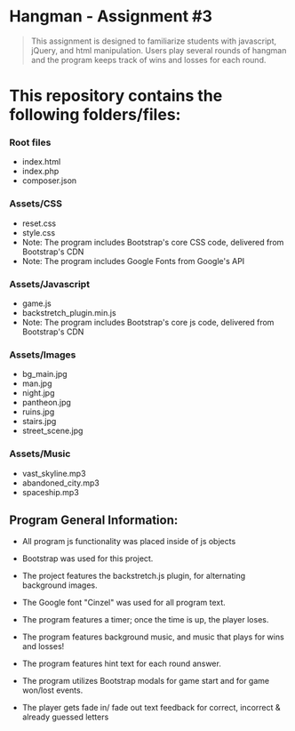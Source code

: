 # Hangman - Assignment #3

> This assignment is designed to familiarize students with javascript, jQuery, and html manipulation.  Users play several rounds of hangman and the program keeps track of wins and losses for each round. 

# This repository contains the following folders/files:

### Root files
 * index.html
 * index.php
 * composer.json

### Assets/CSS
 * reset.css
 * style.css
 * Note: The program includes Bootstrap's core CSS code, delivered from Bootstrap's CDN
 * Note: The program includes Google Fonts from Google's API
 
### Assets/Javascript
 * game.js
 * backstretch_plugin.min.js
 * Note: The program includes Bootstrap's core js code, delivered from Bootstrap's CDN

### Assets/Images
 * bg_main.jpg
 * man.jpg
 * night.jpg
 * pantheon.jpg
 * ruins.jpg
 * stairs.jpg
 * street_scene.jpg

### Assets/Music
 * vast_skyline.mp3
 * abandoned_city.mp3
 * spaceship.mp3


## Program General Information:

 * All program js functionality was placed inside of js objects

 * Bootstrap was used for this project.

 * The project features the backstretch.js plugin, for alternating background images.

 * The Google font "Cinzel" was used for all program text.

 * The program features a timer; once the time is up, the player loses.

 * The program features background music, and music that plays for wins and losses!

 * The program features hint text for each round answer.

 * The program utilizes Bootstrap modals for game start and for game won/lost events.

 * The player gets fade in/ fade out text feedback for correct, incorrect & already guessed letters